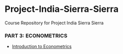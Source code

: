 # Project-India-Sierra-Sierra
Course Repository for Project India Sierra Sierra


### PART 3: ECONOMETRICS
- [Introduction to Econometrics](http://home.iitk.ac.in/~shalab/econometrics/)
